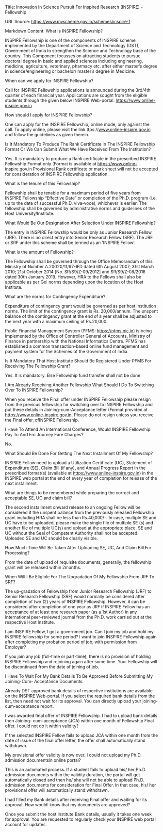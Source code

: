 Title: Innovation In Science Pursuit For Inspired Research (INSPIRE) - Fellowship

URL Source: https://www.myscheme.gov.in/schemes/inspire-f

Markdown Content:
What Is INSPIRE Fellowship?

INSPIRE Fellowship is one of the components of INSPIRE scheme implemented by the Department of Science and Technology (DST), Government of India to strengthen the Science and Technology base of the country. This Component focusses on attracting students to pursue doctoral degree in basic and applied sciences including engineering, medicine, agriculture, veterinary, pharmacy etc. after either master’s degree in science/engineering or bachelor/ master’s degree in Medicine.

When can we apply for INSPIRE Fellowship?

Call for INSPIRE Fellowship applications is announced during the 3rd/4th quarter of each financial year. Applications are sought from the eligible students through the given below INSPIRE Web-portal: https://www.online-inspire.gov.in

How should I apply for INSPIRE Fellowship?

One can apply for the INSPIRE Fellowship, online mode, only against the call. To apply online, please visit the link ttps://www.online-inspire.gov.in and follow the guidelines as given therein.

Is It Mandatory To Produce The Rank Certificate In The INSPIRE Fellowship Format Or We Can Submit What We Have Received From The Institution?

Yes. It is mandatory to produce a Rank certificate in the prescribed INSPIRE Fellowship Format only (Format is available at https://www.online-inspire.gov.in Provisional Rank certificate or mark sheet will not be accepted for consideration of INSPIRE Fellowship application.

What is the tenure of this Fellowship?

Fellowship shall be tenable for a maximum period of five years from INSPIRE Fellowship “Effective Date” or completion of the Ph.D. program (i.e. up to the date of successful Ph.D. viva-voce), whichever is earlier. The fellowship shall be governed by administrative norms and guidelines of the Host University/Institute.

What Would Be Our Designation After Selection Under INSPIRE Fellowship?

The entry in INSPIRE Fellowship would be only as Junior Research Fellow (JRF). There is no direct entry into Senior Research Fellow (SRF). The JRF or SRF under this scheme shall be termed as an 'INSPIRE Fellow'.

What is the amount of Fellowship?

The Fellowship shall be governed through the Office Memorandum of this Ministry of Number A.20020/11/97-IFD dated 6th August 2007; 31st March 2010; 21st October 2014 \[No. SR/S9/Z-09/2012\] and SR/S9/Z-08/2018 dated 30th January 2019. However, HRA to the Fellows shall also be applicable as per GoI norms depending upon the location of the Host Institute.

What are the norms for Contingency Expenditure?

Expenditure of contingency grant would be governed as per host institution norms. The limit of the contingency grant is Rs. 20,000/annum. The unspent balance of the contingency grant at the end of a year shall be adjusted to the next year with a maximum ceiling of Rs.20,000.

Public Financial Management System (PFMS: https://pfms.nic.in) is being implemented by the Office of Controller General of Accounts, Ministry of Finance in partnership with the National Informatics Centre. PFMS has established a common transaction-based online fund management and payment system for the Schemes of the Government of India.

Is It Mandatory That Host Institute Should Be Registered Under PFMS For Receiving The Fellowship Grant?

Yes. It is mandatory. Else Fellowship fund transfer shall not be done.

I Am Already Receiving Another Fellowship What Should I Do To Switching Over To INSPIRE Fellowship?

When you receive the Final offer under INSPIRE Fellowship please resign from the previous fellowship for switching over to INSPIRE Fellowship and put these details in Joining-cum-Acceptance letter (Format provided at https://www.online-inspire.gov.in. Please do not resign unless you receive the Final offer, ofINSPIRE Fellowship.

I Have To Attend An International Conference, Would INSPIRE Fellowship Pay To And Fro Journey Fare Charges?

No.

What Should Be Done For Getting The Next Installment Of My Fellowship?

INSPIRE Fellow need to upload a Utilization Certificate (UC), Statement of Expenditure (SE), Claim Bill (if any), and Annual Progress Report in the prescribed format(s) (available at https://www.online-inspire.gov.in) in the INSPIRE web portal at the end of every year of completion for release of the next installment.

What are things to be remembered while preparing the correct and acceptable SE, UC and claim bill?

The second installment onward release to an ongoing Fellow will be considered if the unspent balance from the previously released Fellowship grant including HRA shall be less than Rs.40,000/-. In case, multiple SE and UC have to be uploaded, please make the single file of multiple SE (s) and another file of multiple UC(s) and upload at the appropriate place. SE and UC without the Seal of Competent Authority shall not be accepted. Uploaded SE and UC should be clearly visible.

How Much Time Will Be Taken After Uploading SE, UC, And Claim Bill For Processing?

From the date of upload of requisite documents, generally, the fellowship grant will be released within 2months.

When Will I Be Eligible For The Upgradation Of My Fellowship From JRF To SRF?

The up-gradation of Fellowship from Junior Research Fellowship (JRF) to Senior Research Fellowship (SRF) would normally be considered after completion of two (2) years of INSPIRE Fellowship. However, it can be considered after completion of one year as JRF if INSPIRE Fellow has an acceptance of at least one research paper (as a 1st Author) in any international peer-reviewed journal from the Ph.D. work carried out at the respective Host Institute.

I am INSPIRE Fellow, I got a government job. Can I join my job and hold my INSPIRE fellowship for some period? I want to join INSPIRE Fellowship again after completing my probation period of job, with permission from Employer?

If you join any job (full-time or part-time), there is no provision of holding INSPIRE Fellowship and rejoining again after some time. Your Fellowship will be discontinued from the date of joining of job.

I Have To Wait For My Bank Details To Be Approved Before Submitting My Joining-Cum- Acceptance Documents.

Already DST approved bank details of respective institutions are available on the INSPIRE Web-portal. If you select the required bank details from the list, then need not wait for its approval. You can directly upload your joining- cum-acceptance report.

I was awarded final offer of INSPIRE Fellowship. I had to upload bank details then Joining- cum-acceptance (JCA) within one month of Fellowship Final offer. I could not do it within validity?

If the selected INSPIRE Fellow fails to upload JCA within one month from the date of issue of the final offer letter, the offer shall automatically stand withdrawn.

My provisional offer validity is now over. I could not upload my Ph.D. admission documentsin online portal?

This is an automated process. If a student fails to upload his/ her Ph.D. admission documents within the validity duration, the portal will get automatically closed and then he/ she will not be able to upload Ph.D. admission documents for consideration for Final Offer. In that case, his/ her provisional offer will automatically stand withdrawn.

I had filled my Bank details after receiving Final offer and waiting for its approval. How wouldI know that my documents are approved?

Once you submit the host institute Bank details, usually it takes one week for approval. You are requested to regularly check your INSPIRE web portal account for updates.
